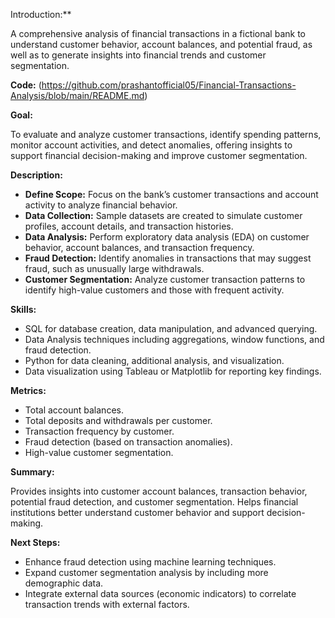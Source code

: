 Introduction:**

   A comprehensive analysis of financial transactions in a fictional bank to understand customer behavior, 
   account balances, and potential fraud, as well as to generate insights into financial trends and 
   customer segmentation.

  **Code:** (https://github.com/prashantofficial05/Financial-Transactions-Analysis/blob/main/README.md)
  
  **Goal:**
  
   To evaluate and analyze customer transactions, identify spending patterns, monitor account 
   activities, and detect anomalies, offering insights to support financial decision-making and improve 
   customer segmentation.

**Description:**
   - **Define Scope:** Focus on the bank’s customer transactions and account activity to analyze financial 
        behavior.
   - **Data Collection:** Sample datasets are created to simulate customer profiles, account details, and 
       transaction histories.
   - **Data Analysis:** Perform exploratory data analysis (EDA) on customer behavior, account balances, and 
       transaction frequency.
   - **Fraud Detection:** Identify anomalies in transactions that may suggest fraud, such as unusually large 
       withdrawals.
   - **Customer Segmentation:** Analyze customer transaction patterns to identify high-value customers and 
       those with frequent activity.
     
**Skills:**
   - SQL for database creation, data manipulation, and advanced querying.
   - Data Analysis techniques including aggregations, window functions, and fraud detection.
   - Python for data cleaning, additional analysis, and visualization.
   - Data visualization using Tableau or Matplotlib for reporting key findings.
     
**Metrics:**
   - Total account balances.
   - Total deposits and withdrawals per customer.
   - Transaction frequency by customer.
   - Fraud detection (based on transaction anomalies).
   - High-value customer segmentation.


**Summary:**

   Provides insights into customer account balances, transaction behavior, potential fraud detection, and 
   customer segmentation. Helps financial institutions better understand customer behavior and support 
   decision-making.

**Next Steps:**
   - Enhance fraud detection using machine learning techniques.
   - Expand customer segmentation analysis by including more demographic data.
   - Integrate external data sources (economic indicators) to correlate transaction trends with external 
     factors.






